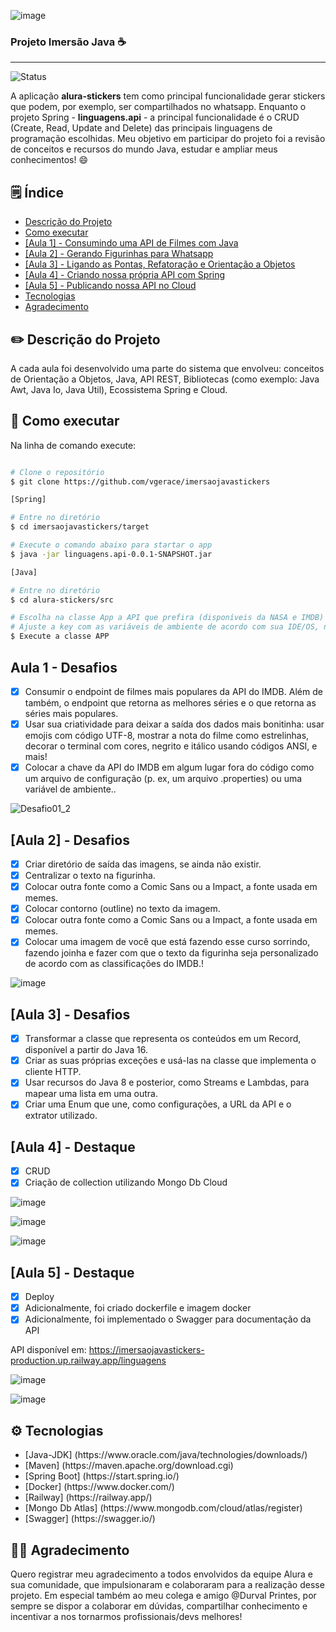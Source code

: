 ![image](https://user-images.githubusercontent.com/26327049/228422772-f199af9f-47c1-43db-a73a-308637ace0f7.png)

<h3> Projeto Imersão Java ☕ </h3>

---

![Status](https://img.shields.io/static/v1?label=STATUS&message=FINALIZADO&color=GREEN&style=for-the-badge)



<p>A aplicação <b>alura-stickers</b> tem como principal funcionalidade gerar stickers que podem, por exemplo, ser compartilhados no whatsapp. Enquanto o projeto Spring - <b>linguagens.api</b> - a principal funcionalidade é o CRUD (Create, Read, Update and Delete) das principais linguagens de programação escolhidas. Meu objetivo em participar do projeto foi a revisão de conceitos e recursos do mundo Java, estudar e ampliar meus conhecimentos! 😄</p>


##  🗒️ Índice

* [Descrição do Projeto](#descricao-do-projeto)
* [Como executar](#como-executar)
* [[Aula 1] - Consumindo uma API de Filmes com Java](#aula-1)
* [[Aula 2] - Gerando Figurinhas para Whatsapp](#aula2)
* [[Aula 3] - Ligando as Pontas, Refatoração e Orientação a Objetos](#aula3)
* [[Aula 4] - Criando nossa própria API com Spring](#aula4)
* [[Aula 5] - Publicando nossa API no Cloud](#aula5)
* [Tecnologias](#tecnologias)
* [Agradecimento](#agradecimento)

 <h2>✏️ Descrição do Projeto</h2><a name = "descricao-do-projeto"></a>

<p>A cada aula foi desenvolvido uma parte do sistema que envolveu: conceitos de Orientação a Objetos, Java, API REST, Bibliotecas (como exemplo: Java Awt, Java Io, Java Util), Ecossistema Spring e Cloud.</p>

<h2> 🎯 Como executar </h2><a name = "como-executar"></a>

Na linha de comando execute:

```bash

# Clone o repositório
$ git clone https://github.com/vgerace/imersaojavastickers

[Spring]

# Entre no diretório
$ cd imersaojavastickers/target

# Execute o comando abaixo para startar o app
$ java -jar linguagens.api-0.0.1-SNAPSHOT.jar

[Java]

# Entre no diretório
$ cd alura-stickers/src

# Escolha na classe App a API que prefira (disponíveis da NASA e IMDB)
# Ajuste a key com as variáveis de ambiente de acordo com sua IDE/OS, no exemplo: (nasaApiKey, imdbApiKey...)
$ Execute a classe APP

```

<h2> Aula 1 - Desafios </h2><a name = "aula-1"></a>

- [x] Consumir o endpoint de filmes mais populares da API do IMDB. Além de também, o endpoint que retorna as melhores séries e o que retorna as séries mais populares.
- [x] Usar sua criatividade para deixar a saída dos dados mais bonitinha: usar emojis com código UTF-8, mostrar a nota do filme como estrelinhas, decorar o terminal com cores, negrito e itálico usando códigos ANSI, e mais!
- [x] Colocar a chave da API do IMDB em algum lugar fora do código como um arquivo de configuração (p. ex, um arquivo .properties) ou uma variável de ambiente..

![Desafio01_2](https://user-images.githubusercontent.com/26327049/229339838-b4e2d549-18b8-4002-8332-b32a9232c8e8.png)

<h2> [Aula 2] - Desafios </h2><a name = "aula2"></a>

- [x] Criar diretório de saída das imagens, se ainda não existir.
- [x] Centralizar o texto na figurinha.
- [x] Colocar outra fonte como a Comic Sans ou a Impact, a fonte usada em memes.
- [x] Colocar contorno (outline) no texto da imagem.
- [x] Colocar outra fonte como a Comic Sans ou a Impact, a fonte usada em memes.
- [x] Colocar uma imagem de você que está fazendo esse curso sorrindo, fazendo joinha e fazer com que o texto da figurinha seja personalizado de acordo com as classificações do IMDB.!

![image](https://user-images.githubusercontent.com/26327049/229340377-bb05a7a0-41d7-4268-942e-008f3956ad65.png)

<h2> [Aula 3] - Desafios </h2><a name = "aula3"></a>

- [x] Transformar a classe que representa os conteúdos em um Record, disponível a partir do Java 16.
- [x] Criar as suas próprias exceções e usá-las na classe que implementa o cliente HTTP.
- [x] Usar recursos do Java 8 e posterior, como Streams e Lambdas, para mapear uma lista em uma outra. 
- [x] Criar uma Enum que une, como configurações, a URL da API e o extrator utilizado.

<h2> [Aula 4] - Destaque </h2><a name = "aula4"></a>

- [x] CRUD
- [x] Criação de collection utilizando Mongo Db Cloud

![image](https://user-images.githubusercontent.com/26327049/229343506-f8aca9db-d172-4abb-8c54-23a19a6a464a.png)

![image](https://user-images.githubusercontent.com/26327049/229343617-fcdbef4d-2e47-4439-ab1c-47b237b64c3a.png)

![image](https://user-images.githubusercontent.com/26327049/229342936-6336121c-db4d-44d0-bf75-f04471271e58.png)


<h2> [Aula 5] - Destaque </h2><a name = "aula5"></a>

- [x] Deploy
- [x] Adicionalmente, foi criado dockerfile e imagem docker
- [x] Adicionalmente, foi implementado o Swagger para documentação da API

API disponível em: https://imersaojavastickers-production.up.railway.app/linguagens

![image](https://user-images.githubusercontent.com/26327049/229342859-a5039e84-2b89-4110-b882-eca5e1618756.png)

![image](https://user-images.githubusercontent.com/26327049/229374908-2e27a23a-5928-45eb-8826-139c41b88cdb.png)


<h2>⚙️ Tecnologias</h2><a name = "tecnologias"></a>
<ul>
<li>[Java-JDK] (https://www.oracle.com/java/technologies/downloads/)</li>
<li>[Maven] (https://maven.apache.org/download.cgi)</li>
<li>[Spring Boot] (https://start.spring.io/)</li>
<li>[Docker] (https://www.docker.com/)</li>
<li>[Railway] (https://railway.app/)</li>
<li>[Mongo Db Atlas] (https://www.mongodb.com/cloud/atlas/register)</li>
<li>[Swagger] (https://swagger.io/)</li>
</ul>

<h2>👏🏾 Agradecimento</h2><a name = "agradecimento"></a>
<p> Quero registrar meu agradecimento a todos envolvidos da equipe Alura e sua comunidade, que impulsionaram e colaboraram para a realização desse projeto. Em especial também ao meu colega e amigo @Durval Printes, por sempre se dispor a colaborar em dúvidas, compartilhar conhecimento e incentivar a nos tornarmos profissionais/devs melhores!</p>

